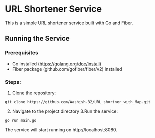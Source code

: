 # URL Shortener Service
This is a simple URL shortener service built with Go and Fiber.
## Running the Service
### Prerequisites
- Go installed (https://golang.org/doc/install)
- Fiber package (github.com/gofiber/fiber/v2) installed

### Steps:
1. Clone the repository:
```
git clone https://github.com/Aashish-32/URL_shortner_with_Map.git
```
2. Navigate to the project directory
3.Run the service:
```
go run main.go
```
The service will start running on http://localhost:8080.

